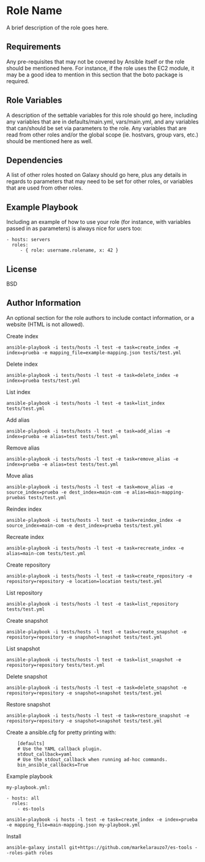 Role Name
=========

A brief description of the role goes here.

Requirements
------------

Any pre-requisites that may not be covered by Ansible itself or the role should be mentioned here. For instance, if the role uses the EC2 module, it may be a good idea to mention in this section that the boto package is required.

Role Variables
--------------

A description of the settable variables for this role should go here, including any variables that are in defaults/main.yml, vars/main.yml, and any variables that can/should be set via parameters to the role. Any variables that are read from other roles and/or the global scope (ie. hostvars, group vars, etc.) should be mentioned here as well.

Dependencies
------------

A list of other roles hosted on Galaxy should go here, plus any details in regards to parameters that may need to be set for other roles, or variables that are used from other roles.

Example Playbook
----------------

Including an example of how to use your role (for instance, with variables passed in as parameters) is always nice for users too:

    - hosts: servers
      roles:
         - { role: username.rolename, x: 42 }

License
-------

BSD

Author Information
------------------

An optional section for the role authors to include contact information, or a website (HTML is not allowed).


Create index

```
ansible-playbook -i tests/hosts -l test -e task=create_index -e index=prueba -e mapping_file=example-mapping.json tests/test.yml
```

Delete index

```
ansible-playbook -i tests/hosts -l test -e task=delete_index -e index=prueba tests/test.yml
```

List index

```
ansible-playbook -i tests/hosts -l test -e task=list_index tests/test.yml
```

Add alias

```
ansible-playbook -i tests/hosts -l test -e task=add_alias -e index=prueba -e alias=test tests/test.yml
```

Remove alias

```
ansible-playbook -i tests/hosts -l test -e task=remove_alias -e index=prueba -e alias=test tests/test.yml
```

Move alias

```
ansible-playbook -i tests/hosts -l test -e task=move_alias -e source_index=prueba -e dest_index=main-com -e alias=main-mapping-pruebas tests/test.yml
```

Reindex index

```
ansible-playbook -i tests/hosts -l test -e task=reindex_index -e source_index=main-com -e dest_index=prueba tests/test.yml
```

Recreate index

```
ansible-playbook -i tests/hosts -l test -e task=recreate_index -e alias=main-com tests/test.yml
```

Create repository

```
ansible-playbook -i tests/hosts -l test -e task=create_repository -e repository=repository -e location=location tests/test.yml
```

List repository

```
ansible-playbook -i tests/hosts -l test -e task=list_repository tests/test.yml
```

Create snapshot

```
ansible-playbook -i tests/hosts -l test -e task=create_snapshot -e repository=repository -e snapshot=snapshot tests/test.yml
```

List snapshot

```
ansible-playbook -i tests/hosts -l test -e task=list_snapshot -e repository=repository tests/test.yml
```

Delete snapshot

```
ansible-playbook -i tests/hosts -l test -e task=delete_snapshot -e repository=repository -e snapshot=snapshot tests/test.yml
```

Restore snapshot

```
ansible-playbook -i tests/hosts -l test -e task=restore_snapshot -e repository=repository -e snapshot=snapshot tests/test.yml
```


Create a ansible.cfg for pretty printing with:

```
    [defaults]
    # Use the YAML callback plugin.
    stdout_callback=yaml
    # Use the stdout_callback when running ad-hoc commands.
    bin_ansible_callbacks=True
```

Example playbook

```
my-playbook.yml:

- hosts: all
  roles:
    - es-tools

ansible-playbook -i hosts -l test -e task=create_index -e index=prueba -e mapping_file=main-mapping.json my-playbook.yml

```

Install

```
ansible-galaxy install git+https://github.com/markelarauzo7/es-tools --roles-path roles
```